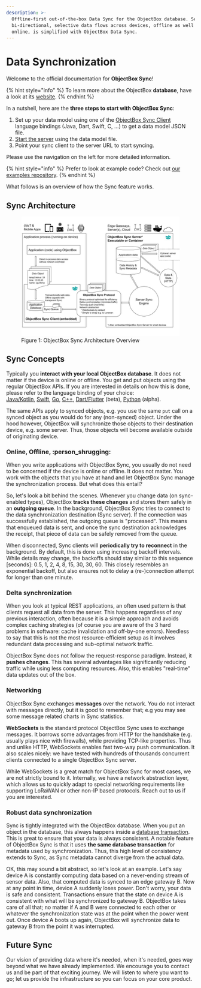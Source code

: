 ```yaml
---
description: >-
  Offline-first out-of-the-box Data Sync for the ObjectBox database. Seamless,
  bi-directional, selective data flows across devices, offline as well as
  online, is simplified with ObjectBox Data Sync.
---
```


# Data Synchronization

Welcome to the official documentation for **ObjectBox Sync**!

{% hint style="info" %}
To learn more about the ObjectBox **database**, have a look at its [website](https://objectbox.io/offline-first-mobile-database/).
{% endhint %}

In a nutshell, here are the **three steps to start with ObjectBox Sync**:

1. Set up your data model using one of the [ObjectBox Sync Client](sync-client.md) language bindings (Java, Dart, Swift, C, ...) to get a data model JSON file.
2. [Start the server](objectbox-sync-server.md) using the data model file.
3. Point your sync client to the server URL to start syncing.

Please use the navigation on the left for more detailed information.

{% hint style="info" %}
Prefer to look at example code? Check out [our examples repository](https://github.com/objectbox/objectbox-sync-examples).
{% endhint %}

What follows is an overview of how the Sync feature works.

## Sync Architecture

<figure><img src=".gitbook/assets/Sync Architecture for Docs.jpg" alt="ObjectBox Sync Architecture Diagram"><figcaption>Figure 1: ObjectBox Sync Architecture Overview</figcaption></figure>

## Sync Concepts

Typically you **interact with your local ObjectBox database**. It does not matter if the device is online or offline. You get and put objects using the regular ObjectBox APIs. If you are interested in details on how this is done, please refer to the language binding of your choice:\
[Java/Kotlin](https://docs.objectbox.io/), [Swift](https://swift.objectbox.io/), [Go](https://golang.objectbox.io/), [C++](https://cpp.objectbox.io/), [Dart/Flutter](https://github.com/objectbox/objectbox-dart) (beta), [Python](https://github.com/objectbox/objectbox-python) (alpha).

The same APIs apply to synced objects, e.g. you use the same `put` call on a synced object as you would do for any (non-synced) object. Under the hood however, ObjectBox will synchronize those objects to their destination device, e.g. some server. Thus, those objects will become available outside of originating device.

### Online, Offline, :person\_shrugging:

When you write applications with ObjectBox Sync, you usually do not need to be concerned if the device is online or offline. It does not matter. You work with the objects that you have at hand and let ObjectBox Sync manage the synchronization process. But what does this entail?

So, let's look a bit behind the scenes. Whenever you change data (on sync-enabled types), ObjectBox **tracks these changes** and stores them safely in an **outgoing queue**. In the background, ObjectBox Sync tries to connect to the data synchronization destination (Sync server). If the connection was successfully established, the outgoing queue is "processed". This means that enqueued data is sent, and once the sync destination acknowledges the receipt, that piece of data can be safely removed from the queue.

When disconnected, Sync clients will **periodically try to reconnect** in the background. By default, this is done using increasing backoff intervals. While details may change, the backoffs should stay similar to this sequence \[seconds]: 0.5, 1, 2, 4, 8, 15, 30, 30, 60. This closely resembles an exponential backoff, but also ensures not to delay a (re-)connection attempt for longer than one minute.

### Delta synchronization

When you look at typical REST applications, an often used pattern is that clients request all data from the server. This happens regardless of any previous interaction, often because it is a simple approach and avoids complex caching strategies (of course you are aware of the 3 hard problems in software: cache invalidation and off-by-one errors). Needless to say that this is not the most resource-efficient setup as it involves redundant data processing and sub-optimal network traffic.

ObjectBox Sync does not follow the request-response paradigm. Instead, it **pushes changes**. This has several advantages like significantly reducing traffic while using less computing resources. Also, this enables "real-time" data updates out of the box.

### Networking

ObjectBox Sync exchanges **messages** over the network. You do not interact with messages directly, but it is good to remember that; e.g you may see some message related charts in Sync statistics.

**WebSockets** is the standard protocol ObjectBox Sync uses to exchange messages. It borrows some advantages from HTTP for the handshake (e.g. usually plays nice with firewalls), while providing TCP-like properties. Thus and unlike HTTP, WebSockets enables fast two-way push communication. It also scales nicely: we have tested with hundreds of thousands concurrent clients connected to a single ObjectBox Sync server.

While WebSockets is a great match for ObjectBox Sync for most cases, we are not strictly bound to it. Internally, we have a network abstraction layer, which allows us to quickly adapt to special networking requirements like supporting LoRaWAN or other non-IP based protocols. Reach out to us if you are interested.

### Robust data synchronization

Sync is tightly integrated with the ObjectBox database. When you put an object in the database, this always happens inside a [database transaction](https://en.wikipedia.org/wiki/Database_transaction). This is great to ensure that your data is always consistent. A notable feature of ObjectBox Sync is that it uses **the same database transaction** for metadata used by synchronization. Thus, this high level of consistency extends to Sync, as Sync metadata cannot diverge from the actual data.

OK, this may sound a bit abstract, so let's look at an example. Let's say device A is constantly computing data based on a never-ending stream of sensor data. Also, that computed data is synced to an edge gateway B. Now at any point in time, device A suddenly loses power. Don't worry, your data is safe and consistent. Transactions ensure that the state on device A is consistent with what will be synchronized to gateway B. ObjectBox takes care of all that; no matter if A and B were connected to each other or whatever the synchronization state was at the point when the power went out. Once device A boots up again, ObjectBox will synchronize data to gateway B from the point it was interrupted.

## Future Sync

Our vision of providing data where it's needed, when it's needed, goes way beyond what we have already implemented. We encourage you to contact us and be part of that exciting journey. We will listen to where you want to go; let us provide the infrastructure so you can focus on your core product.
